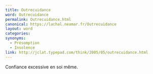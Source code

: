```yaml
---
title: Outrecuidance
word: Outrecuidance
permalink: Outrecuidance.html
canonical: https://lachal.neamar.fr/Outrecuidance
layout: word
categories:
synonyms:
  - Présomption
  - Insolence
link: http://jclat.typepad.com/think/2005/05/outrecuidance.html
---
```


Confiance excessive en soi même.

